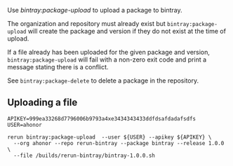 Use *bintray:package-upload* to upload a package to bintray.

The organization and repository must already exist but
`bintray:package-upload` will create the package and version
if they do not exist at the time of upload.

If a file already has been uploaded for the given package
and version, `bintray:package-upload` will fail with a non-zero
exit code and print a message stating there is a conflict.

See `bintray:package-delete` to delete a package in the repository.

Uploading a file
----------------

    APIKEY=999ea33268d7796006b9793a4xe3434343433ddfdsafdadafsdfs
    USER=ahonor
    
    rerun bintray:package-upload  --user ${USER} --apikey ${APIKEY} \
      --org ahonor --repo rerun-bintray --package bintray --release 1.0.0 \
      --file /builds/rerun-bintray/bintray-1.0.0.sh
